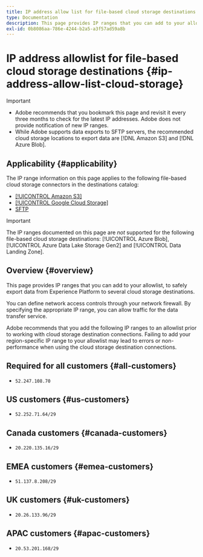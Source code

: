 ```yaml
---
title: IP address allow list for file-based cloud storage destinations
type: Documentation
description: This page provides IP ranges that you can add to your allow list, to safely export data from Experience Platform to cloud storage destinations.
exl-id: 0b8086aa-786e-4244-b2a5-a3f57ad59a8b
---
```

# IP address allowlist for file-based cloud storage destinations {#ip-address-allow-list-cloud-storage}

>[!IMPORTANT]
>
> * Adobe recommends that you bookmark this page and revisit it every three months to check for the latest IP addresses. Adobe does not provide notification of new IP ranges.
> * While Adobe supports data exports to SFTP servers, the recommended cloud storage locations to export data are [!DNL Amazon S3] and [!DNL Azure Blob].

## Applicability {#applicability}

The IP range information on this page applies to the following file-based cloud storage connectors in the destinations catalog:

* [[!UICONTROL Amazon S3]](./amazon-s3.md)
* [[!UICONTROL Google Cloud Storage]](google-cloud-storage.md)
* [SFTP](./sftp.md)

>[!IMPORTANT]
>
>The IP ranges documented on this page are *not* supported for the following file-based cloud storage destinations: [!UICONTROL Azure Blob], [!UICONTROL Azure Data Lake Storage Gen2] and [!UICONTROL Data Landing Zone].

## Overview {#overview}

This page provides IP ranges that you can add to your allowlist, to safely export data from Experience Platform to several cloud storage destinations.

You can define network access controls through your network firewall. By specifying the appropriate IP range, you can allow traffic for the data transfer service.

Adobe recommends that you add the following IP ranges to an allowlist prior to working with cloud storage destination connections. Failing to add your region-specific IP range to your allowlist may lead to errors or non-performance when using the cloud storage destination connections.

## Required for all customers {#all-customers}

* `52.247.108.70`

## US customers {#us-customers}

* `52.252.71.64/29`

## Canada customers {#canada-customers}

* `20.220.135.16/29`

## EMEA customers {#emea-customers}

* `51.137.8.208/29`

## UK customers {#uk-customers}

* `20.26.133.96/29`

## APAC customers {#apac-customers}

* `20.53.201.168/29`
